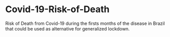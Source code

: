 # Covid-19-Risk-of-Death
Risk of Death from Covid-19 during the firsts months of the disease in Brazil that could be used as alternative for generalized lockdown.
